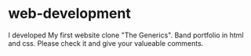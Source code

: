 # web-development
I developed My first website clone "The Generics".
Band portfolio in html and css.
Please check it and give your valueable comments. 
